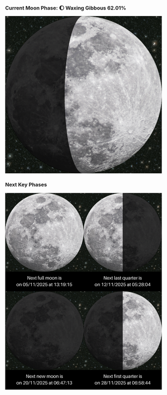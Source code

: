 ### Current Moon Phase: 🌔 Waxing Gibbous 62.01%
![Moon Phase](moonphase.png)
### Next Key Phases
![Gallery](gallery.png)